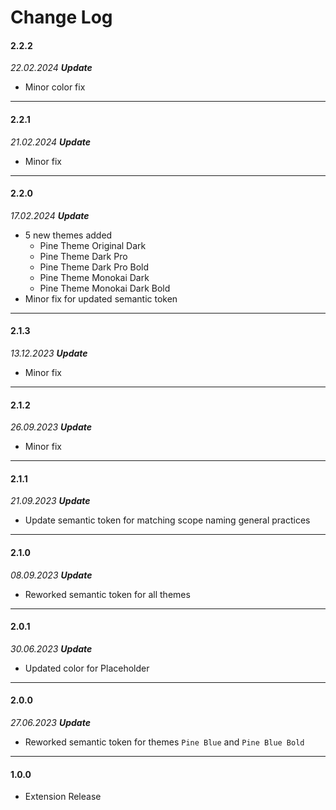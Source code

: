 # Change Log
#### **2.2.2**

*22.02.2024 **Update*** 
- Minor color fix

---

#### **2.2.1**

*21.02.2024 **Update*** 
- Minor fix

---

#### **2.2.0**

*17.02.2024 **Update*** 
- 5 new themes added
  - Pine Theme Original Dark
  - Pine Theme Dark Pro
  - Pine Theme Dark Pro Bold
  - Pine Theme Monokai Dark
  - Pine Theme Monokai Dark Bold
- Minor fix for updated semantic token

---

#### **2.1.3**

*13.12.2023 **Update*** 
- Minor fix

---

#### **2.1.2**

*26.09.2023 **Update*** 
- Minor fix

---

#### **2.1.1**

*21.09.2023 **Update*** 
- Update semantic token for matching scope naming general practices

---

#### **2.1.0**

*08.09.2023 **Update*** 
- Reworked semantic token for all themes

---

#### **2.0.1**

*30.06.2023 **Update*** 
- Updated color for Placeholder

---

#### **2.0.0**

*27.06.2023 **Update*** 
- Reworked semantic token for themes `Pine Blue` and `Pine Blue Bold`

---

#### **1.0.0**
- Extension Release